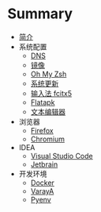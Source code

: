 # Summary

* [简介](README.md)
* 系统配置
    * [DNS](doc/DNS.md)
    * [镜像](doc/mirror.md)
    * [Oh My Zsh](doc/ohmyzsh.md)
    * [系统更新](doc/update.md)
    * [输入法 fcitx5](doc/fcitx5.md)
    * [Flatapk](doc/Flatapk.md)
    * [文本编辑器](doc/editor.md)
* 浏览器
    * [Firefox](doc/Firefox.md)
    * [Chromium](doc/Chromium.md)
* IDEA
    * [Visual Studio Code](doc/code.md)
    * [Jetbrain](doc/Jetbrain.md)
* 开发环境
    * [Docker](doc/Docker.md)
    * [VarayA](doc/VarayA.md)
    * [Pyenv](doc/Pyenv.md)

